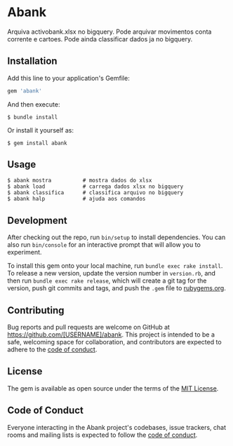 # Abank

Arquiva activobank.xlsx no bigquery. Pode arquivar movimentos conta corrente e cartoes. Pode ainda classificar dados ja no bigquery.

## Installation

Add this line to your application's Gemfile:

```ruby
gem 'abank'
```

And then execute:

    $ bundle install

Or install it yourself as:

    $ gem install abank

## Usage

    $ abank mostra          # mostra dados do xlsx
    $ abank load            # carrega dados xlsx no bigquery
    $ abank classifica      # classifica arquivo no bigquery
    $ abank halp            # ajuda aos comandos

## Development

After checking out the repo, run `bin/setup` to install dependencies. You can also run `bin/console` for an interactive prompt that will allow you to experiment.

To install this gem onto your local machine, run `bundle exec rake install`. To release a new version, update the version number in `version.rb`, and then run `bundle exec rake release`, which will create a git tag for the version, push git commits and tags, and push the `.gem` file to [rubygems.org](https://rubygems.org).

## Contributing

Bug reports and pull requests are welcome on GitHub at https://github.com/[USERNAME]/abank. This project is intended to be a safe, welcoming space for collaboration, and contributors are expected to adhere to the [code of conduct](https://github.com/[USERNAME]/abank/blob/master/CODE_OF_CONDUCT.md).


## License

The gem is available as open source under the terms of the [MIT License](https://opensource.org/licenses/MIT).

## Code of Conduct

Everyone interacting in the Abank project's codebases, issue trackers, chat rooms and mailing lists is expected to follow the [code of conduct](https://github.com/[USERNAME]/abank/blob/master/CODE_OF_CONDUCT.md).
